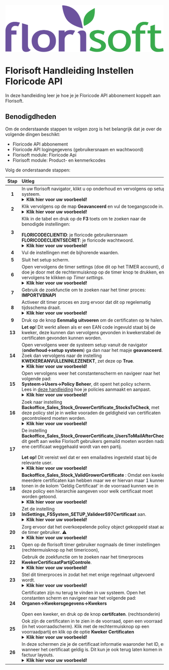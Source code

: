 <img src="../../fslogo.png" alt="Florisoft Corporate Logo">

# Florisoft Handleiding Instellen Floricode API

In deze handleiding leer je hoe je je Floricode API abbonement koppelt aan Florisoft. 

## Benodigdheden

Om de onderstaande stappen te volgen zorg is het belangrijk dat je over de volgende dingen beschikt:

- Floricode API abbonement
- Floricode API logingegevens (gebruikersnaam en wachtwoord)
- Florisoft module: Floricode Api
- Florisoft module: Product- en kenmerkcodes

Volg de onderstaande stappen:

|Stap|Uitleg|
|:-:|:--|
|**1**|In uw florisoft navigator, klikt u op onderhoud en vervolgens op setup systeem.<details><summary><b>Klik hier voor uw voorbeeld!</b></summary><img src="Media/NL/13.jpg"></details>|
|**2**|Klik vervolgens op de map **Geavanceerd** en vul de toegangscode in.<details><summary><b>Klik hier voor uw voorbeeld!</b></summary><img src="Media/NL/13.jpg"></details>|
|**3**|Klik in de tabel en druk op de **F3** toets om te zoeken naar de benodigde instellingen:<br><br>**FLORICODECLIENTID**: je floricode gebruikersnaam <Br>**FLORICODECLIENTSECRET**: je floricode wachtwoord.<details><summary><b>Klik hier voor uw voorbeeld!</b></summary><img src="Media/NL/14.png"></details>|
|**4**|Vul de instellingen met de bijhorende waarden.|
|**5**|Sluit het setup scherm.|
|**6**|Open vervolgens de timer settings (doe dit op het TIMER account), dit doe je door met de rechtermuisknop op de timer knop te drukken, en vervolgens te klikken op *Timer settings*.<details><summary><b>Klik hier voor uw voorbeeld!</b></summary><img src="Media/NL/15.png"></details>|
|**7**|Gebruik de zoekfunctie om te zoeken naar het timer proces:<br>**IMPORTVBNAPI**|
|**8**|Activeer dit timer proces en zorg ervoor dat dit op regelematig tijdsschema draait.<details><summary><b>Klik hier voor uw voorbeeld!</b></summary><img src="Media/NL/image-1.png"></details>|
|**9**|Druk op de knop **Eenmalig uitvoeren** om de certificaten op te halen. |
|**13**|**Let op**! Dit werkt alleen als er een EAN code ingevuld staat bij de kweker, deze kunnen dan vervolgens gevonden in kwekerstabel de certificaten gevonden kunnen worden.|
|**14**|Open vervolgens weer de systeem setup vanuit de navigator (**onderhoud→setup systeem**) ga dan naar het mapje **geavanceerd**. Zoek dan vervolgens naar de instelling **KWEKEREANVULLENINLEZENEKT**, zet deze op **True**.<details><summary><b>Klik hier voor uw voorbeeld!</b></summary><img src="Media/NL/13.jpg"></details> |
|**15**|Open vervolgens weer het constantenscherm en navigeer naar het volgende pad:<br>**Systeem→Users→Policy Beheer**, dit opent het policy scherm. <br>Lees in [deze handleiding](https://github.com/florisoft/User.Manuals/blob/main/CLOUD%20APPLICATIONS/Server%20Management%20API%20(M212)/M212%20-%20API%20Policies%20NL.md) hoe je policies aanmaakt en aanpast.<details><summary><b>Klik hier voor uw voorbeeld!</b></summary><img src="Media/NL/16.png"></details> |
|**16**|Zoek naar instelling **Backoffice_Sales_Stock_GrowerCertificate_StocksToCheck**, met deze policy stel je in welke vooraden de geldigheid van certificaten gecontroleerd moeten worden.<details><summary><b>Klik hier voor uw voorbeeld!</b></summary><img src="Media/NL/17.png"></details>|
|**17**|De instelling **Backoffice_Sales_Stock_GrowerCertificate_UsersToMailAfterCheck**, dit geeft aan welke Florisoft gebruikers gemaild moeten worden nadat ene certificaat weggehaald wordt van een partij.<Br><br>**Let op!** Dit vereist wel dat er een emailadres ingesteld staat bij de relevante user.<details><summary><b>Klik hier voor uw voorbeeld!</b></summary><img src="Media/NL/17.png"></details>||
|**18**|**Backoffice_Sales_Stock_ValidGrowerCertificate** :  Omdat een kweker meerdere certificaten kan hebben maar we er hiervan maar 1 kunnen tonen in de kolom 'Geldig Certificaat' in de voorraad kunnen we in deze policy een hierarchie aangeven voor welk certificaat moet worden getoond.<details><summary><b>Klik hier voor uw voorbeeld!</b></summary><img src="Media/NL/17.png"></details>|
|**19**|Zet de instelling **IniSettings_FSSystem_SETUP_ValideerS97Certificaat** aan.<details><summary><b>Klik hier voor uw voorbeeld!</b></summary><img src="Media/NL/18.png"></details>||
|**20**|Zorg ervoor dat het overkoepelende policy object gekoppeld staat aan de timer gebruiker. :warning:<details><summary><b>Klik hier voor uw voorbeeld!</b></summary><img src="Media/NL/19.png"></details>|
|**21**|Open op de florisoft timer gebruiker nogmaals de timer instellingen (rechtermuisknop op het timericoon), |
|**22**|Gebruik de zoekfunctie om te zoeken naar het timerproces **KwekerCertificaatPartijControle**.<details><summary><b>Klik hier voor uw voorbeeld!</b></summary><img src="Media/NL/15.png"></details>||
|**23**|Stel dit timerproces in zodat het met enige regelmaat uitgevoerd wordt.<details><summary><b>Klik hier voor uw voorbeeld!</b></summary><img src="Media/NL/20.png"></details>||
|**24**|Certificaten zijn nu terug te vinden in uw systeem. Open het constanten scherm en navigeer naar het volgende pad:<Br>**Organen→Kwekersgegevens→Kwekers**<br><br>Open een kweker, en druk op de knop **certifcaten**. (rechtsonderin)|
|**25**|Ook zijn de certificaten in te zien in de voorraad, open een voorraad (in het voorraadscherm). Klik met de rechtermuisknop op een voorraadpartij en klik op de optie **Kweker Certificaten**<details><summary><b>Klik hier voor uw voorbeeld!</b></summary><img src="Media/NL/image-2.png"></details>|
|**26**|In deze schermen zie je de certificaat informatie waaronder het ID, en wanneer het certificaat geldig is. Dit kun je ook terug laten komen in factuur layouts. <details><summary><b>Klik hier voor uw voorbeeld!</b></summary><img src="Media/NL/image-3.png"></details>|
